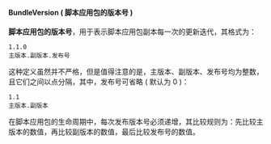 #### BundleVersion \( 脚本应用包的版本号 \)

**脚本应用包的版本号**，用于表示脚本应用包副本每一次的更新迭代，其格式为：

    1.1.0
    主版本.副版本.发布号

这种定义虽然并不严格，但是值得注意的是，主版本、副版本、发布号均为整数，且它们之间以点分隔，其中，发布号可省略 \( 默认为 0 \)：

    1.1
    主版本.副版本

在脚本应用包的生命周期中，每次发布版本号必须递增，其比较规则为：先比较主版本的数值，再比较副版本的数值，最后比较发布号的数值。
